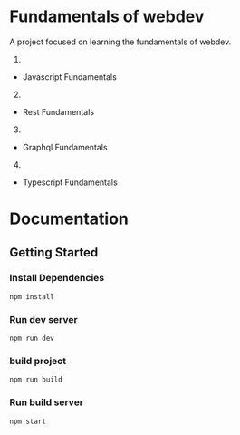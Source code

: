 # Fundamentals of webdev
A project focused on learning the fundamentals of webdev.

1. 
  - Javascript Fundamentals
2. 
  - Rest Fundamentals
3. 
  - Graphql Fundamentals
4. 
  - Typescript Fundamentals

# Documentation

## Getting Started

### Install Dependencies
```
npm install
``` 
### Run dev server
```
npm run dev
``` 
### build project
```
npm run build
```
### Run build server
```
npm start
```
